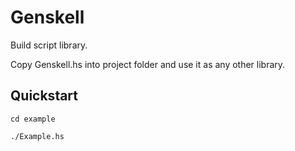 
# Genskell

Build script library.

Copy Genskell.hs into project folder and use it as any other library.

## Quickstart

```console
cd example
```

```console
./Example.hs
```
